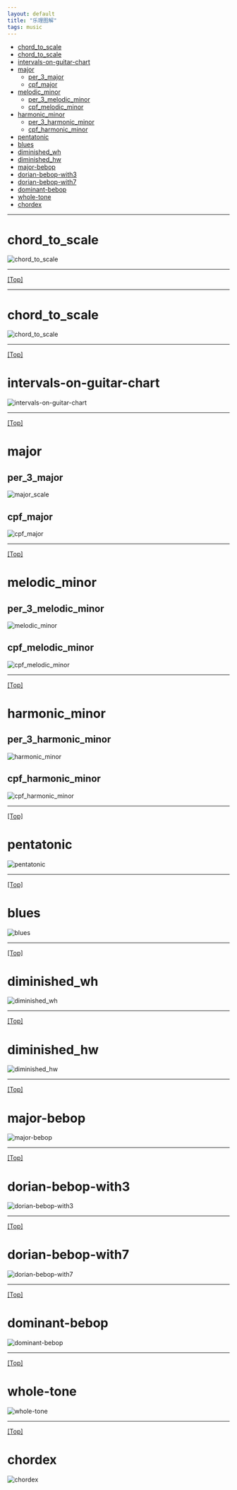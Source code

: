 ```yaml
---
layout: default
title: "乐理图解"
tags: music
---
```


- [chord\_to\_scale](#chord_to_scale)
- [chord\_to\_scale](#chord_to_scale-1)
- [intervals-on-guitar-chart](#intervals-on-guitar-chart)
- [major](#major)
  - [per\_3\_major](#per_3_major)
  - [cpf\_major](#cpf_major)
- [melodic\_minor](#melodic_minor)
  - [per\_3\_melodic\_minor](#per_3_melodic_minor)
  - [cpf\_melodic\_minor](#cpf_melodic_minor)
- [harmonic\_minor](#harmonic_minor)
  - [per\_3\_harmonic\_minor](#per_3_harmonic_minor)
  - [cpf\_harmonic\_minor](#cpf_harmonic_minor)
- [pentatonic](#pentatonic)
- [blues](#blues)
- [diminished\_wh](#diminished_wh)
- [diminished\_hw](#diminished_hw)
- [major-bebop](#major-bebop)
- [dorian-bebop-with3](#dorian-bebop-with3)
- [dorian-bebop-with7](#dorian-bebop-with7)
- [dominant-bebop](#dominant-bebop)
- [whole-tone](#whole-tone)
- [chordex](#chordex)

***

# chord_to_scale
![chord_to_scale](../assets/img/chord_to_scale.png "chord_to_scale")
***
[[Top]](#top)
***

# chord_to_scale
![chord_to_scale](../assets/img/chord_to_scale.png "chord_to_scale")
***
[[Top]](#top)


# intervals-on-guitar-chart
![intervals-on-guitar-chart](../assets/img/intervals-on-guitar-chart.png "intervals-on-guitar-chart")
***
[[Top]](#top)

# major
## per_3_major
![major_scale](../assets/img/major_scale.png "major_scale")
## cpf_major
![cpf_major](../assets/img/cpf_major.png "cpf_major")

***
[[Top]](#top)

# melodic_minor
## per_3_melodic_minor
![melodic_minor](../assets/img/melodic_minor.png "melodic_minor")
## cpf_melodic_minor
![cpf_melodic_minor](../assets/img/cpf_melodic_minor.png "cpf_melodic_minor")
***
[[Top]](#top)

# harmonic_minor
## per_3_harmonic_minor
![harmonic_minor](../assets/img/harmonic_minor.png "harmonic_minor")
## cpf_harmonic_minor
![cpf_harmonic_minor](../assets/img/cpf_harmonic_minor.png "cpf_harmonic_minor")
***
[[Top]](#top)

# pentatonic
![pentatonic](../assets/img/pentatonic.png "pentatonic")
***
[[Top]](#top)

# blues
![blues](../assets/img/blues.png "blues")
***
[[Top]](#top)

# diminished_wh
![diminished_wh](../assets/img/diminished_hw.png "diminished_wh")
***
[[Top]](#top)

# diminished_hw
![diminished_hw](../assets/img/diminished_hw.png "diminished_hw")
***
[[Top]](#top)

# major-bebop
![major-bebop](../assets/img/major-bebop.png "major-bebop")
***
[[Top]](#top)

# dorian-bebop-with3
![dorian-bebop-with3](../assets/img/dorian-bebop-with3.png "dorian-bebop-with3")
***
[[Top]](#top)

# dorian-bebop-with7
![dorian-bebop-with7](../assets/img/dorian-bebop-with7.png "dorian-bebop-with7")
***
[[Top]](#top)

# dominant-bebop
![dominant-bebop](../assets/img/dominant-bebop.png "dominant-bebop")
***
[[Top]](#top)

# whole-tone
![whole-tone](../assets/img/whole-tone.png "whole-tone")
***
[[Top]](#top)

# chordex
![chordex](../assets/img/ScaleEx.jpg)
